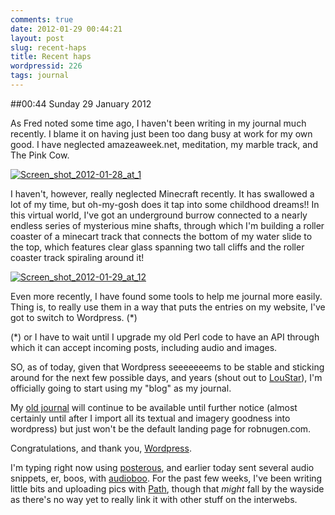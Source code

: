 ```yaml
---
comments: true
date: 2012-01-29 00:44:21
layout: post
slug: recent-haps
title: Recent haps
wordpressid: 226
tags: journal
---
```


##00:44 Sunday 29 January 2012

As Fred noted some time ago, I haven't been writing in my journal much recently.  I blame it on having just been too dang busy at work for my own good.  I have neglected amazeaweek.net, meditation, my marble track, and The Pink Cow.

[![Screen_shot_2012-01-28_at_1](http://getfile7.posterous.com/getfile/files.posterous.com/temp-2012-01-28/DxnBsbGvexzHfAtFJqruGfdyutcfwsrpCcrzslkbmaiwdEgqylhFvsBgiybA/Screen_shot_2012-01-28_at_1.10.24_AM.png.scaled500.png)](http://getfile5.posterous.com/getfile/files.posterous.com/temp-2012-01-28/DxnBsbGvexzHfAtFJqruGfdyutcfwsrpCcrzslkbmaiwdEgqylhFvsBgiybA/Screen_shot_2012-01-28_at_1.10.24_AM.png.scaled1000.png)

I haven't, however, really neglected Minecraft recently.  It has swallowed a lot of my time, but oh-my-gosh does it tap into some childhood dreams!!  In this virtual world, I've got an underground burrow connected to a nearly endless series of mysterious mine shafts, through which I'm building a roller coaster of a minecart track that connects the bottom of my water slide to the top, which features clear glass spanning two tall cliffs and the roller coaster track spiraling around it!  


[![Screen_shot_2012-01-29_at_12](http://getfile5.posterous.com/getfile/files.posterous.com/temp-2012-01-28/CfrxfwmCvmndkgDdAalzJhvyJsJzjbrAzJwuJbbDHHcwellbfmiiIFrriJja/Screen_shot_2012-01-29_at_12.20.10_AM.png.scaled500.png)](http://getfile3.posterous.com/getfile/files.posterous.com/temp-2012-01-28/CfrxfwmCvmndkgDdAalzJhvyJsJzjbrAzJwuJbbDHHcwellbfmiiIFrriJja/Screen_shot_2012-01-29_at_12.20.10_AM.png.scaled1000.png)

 

Even more recently, I have found some tools to help me journal more easily.  Thing is, to really use them in a way that puts the entries on my website, I've got to switch to Wordpress. (*)

 

(*) or I have to wait until I upgrade my old Perl code to have an API through which it can accept incoming posts, including audio and images.

 

SO, as of today, given that Wordpress seeeeeeems to be stable and sticking around for the next few possible days, and years (shout out to [LouStar](http://www.reverbnation.com/artist/song_details/6926112)), I'm officially going to start using my "blog" as my journal.

 

My [old journal](http://robnugen.com/cgi-bin/journal.pl) will continue to be available until further notice (almost certainly until after I import all its textual and imagery goodness into wordpress) but just won't be the default landing page for robnugen.com.

 

Congratulations, and thank you, [Word](http://wordpress.org/)[press](http://wordpress.com/).

 

I'm typing right now using [posterous](http://posterous.com/), and earlier today sent several audio snippets, er, boos, with [audioboo](http://audioboo.fm).  For the past few weeks, I've been writing little bits and uploading pics with [Path](http://path.com/), though that *might* fall by the wayside as there's no way yet to really link it with other stuff on the interwebs.

 
